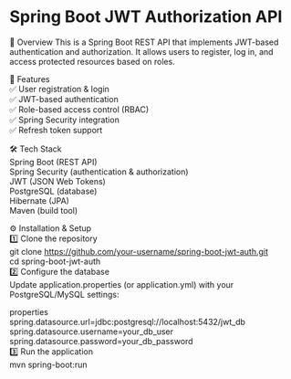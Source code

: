 # Spring Boot JWT Authorization API
🚀 Overview
This is a Spring Boot REST API that implements JWT-based authentication and authorization. It allows users to register, log in, and access protected resources based on roles.

📌 Features  
✅ User registration & login   
✅ JWT-based authentication  
✅ Role-based access control (RBAC)  
✅ Spring Security integration  
✅ Refresh token support

🛠️ Tech Stack  
Spring Boot (REST API)  
Spring Security (authentication & authorization)  
JWT (JSON Web Tokens)  
PostgreSQL (database)  
Hibernate (JPA)  
Maven (build tool)  

⚙️ Installation & Setup  
1️⃣ Clone the repository  
    git clone https://github.com/your-username/spring-boot-jwt-auth.git  
    cd spring-boot-jwt-auth  
2️⃣ Configure the database    
Update application.properties (or application.yml) with your PostgreSQL/MySQL settings:

properties  
spring.datasource.url=jdbc:postgresql://localhost:5432/jwt_db
spring.datasource.username=your_db_user
spring.datasource.password=your_db_password  
3️⃣ Run the application  
mvn spring-boot:run  